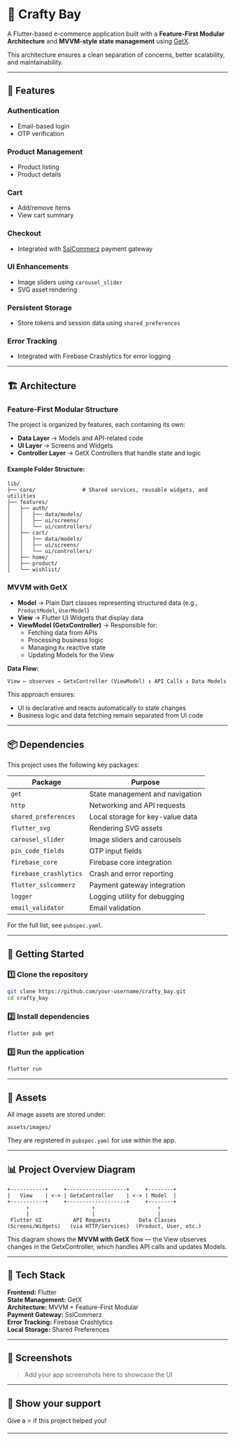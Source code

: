 # 🛒 Crafty Bay

A Flutter-based e-commerce application built with a **Feature-First Modular Architecture** and **MVVM-style state management** using [GetX](https://pub.dev/packages/get).

This architecture ensures a clean separation of concerns, better scalability, and maintainability.

---

## 📌 Features

### **Authentication**
- Email-based login
- OTP verification

### **Product Management**
- Product listing
- Product details

### **Cart**
- Add/remove items
- View cart summary

### **Checkout**
- Integrated with [SslCommerz](https://sslcommerz.com/) payment gateway

### **UI Enhancements**
- Image sliders using `carousel_slider`
- SVG asset rendering

### **Persistent Storage**
- Store tokens and session data using `shared_preferences`

### **Error Tracking**
- Integrated with Firebase Crashlytics for error logging

---

## 🏗 Architecture

### **Feature-First Modular Structure**

The project is organized by features, each containing its own:
- **Data Layer** → Models and API-related code
- **UI Layer** → Screens and Widgets
- **Controller Layer** → GetX Controllers that handle state and logic

#### Example Folder Structure:
```plaintext
lib/
├── core/               # Shared services, reusable widgets, and utilities
├── features/
│   ├── auth/
│   │   ├── data/models/
│   │   ├── ui/screens/
│   │   └── ui/controllers/
│   ├── cart/
│   │   ├── data/models/
│   │   ├── ui/screens/
│   │   └── ui/controllers/
│   ├── home/
│   ├── product/
│   └── wishlist/
```

### **MVVM with GetX**

- **Model** → Plain Dart classes representing structured data (e.g., `ProductModel`, `UserModel`)
- **View** → Flutter UI Widgets that display data
- **ViewModel (GetxController)** → Responsible for:
  - Fetching data from APIs
  - Processing business logic
  - Managing `Rx` reactive state
  - Updating Models for the View

**Data Flow:**
```plaintext
View ← observes → GetxController (ViewModel) ↕ API Calls ↕ Data Models
```

This approach ensures:
- UI is declarative and reacts automatically to state changes
- Business logic and data fetching remain separated from UI code

---

## 📦 Dependencies

This project uses the following key packages:

| Package | Purpose |
|---------|---------|
| `get` | State management and navigation |
| `http` | Networking and API requests |
| `shared_preferences` | Local storage for key-value data |
| `flutter_svg` | Rendering SVG assets |
| `carousel_slider` | Image sliders and carousels |
| `pin_code_fields` | OTP input fields |
| `firebase_core` | Firebase core integration |
| `firebase_crashlytics` | Crash and error reporting |
| `flutter_sslcommerz` | Payment gateway integration |
| `logger` | Logging utility for debugging |
| `email_validator` | Email validation |

For the full list, see `pubspec.yaml`.

---

## 🚀 Getting Started

### 1️⃣ Clone the repository
```bash
git clone https://github.com/your-username/crafty_bay.git
cd crafty_bay
```

### 2️⃣ Install dependencies
```bash
flutter pub get
```

### 3️⃣ Run the application
```bash
flutter run
```

---

## 📁 Assets

All image assets are stored under:
```plaintext
assets/images/
```

They are registered in `pubspec.yaml` for use within the app.

---


## 📊 Project Overview Diagram

```plaintext
+-----------+     +-------------------+     +--------+
|   View    | <-> | GetxController    | <-> | Model  |
+-----------+     +-------------------+     +--------+
      ↑                    ↑                    ↑
      |                    |                    |
 Flutter UI          API Requests         Data Classes
(Screens/Widgets)   (via HTTP/Services)  (Product, User, etc.)
```

This diagram shows the **MVVM with GetX** flow — the View observes changes in the GetxController, which handles API calls and updates Models.

---

## 🔧 Tech Stack

**Frontend:** Flutter  
**State Management:** GetX  
**Architecture:** MVVM + Feature-First Modular  
**Payment Gateway:** SslCommerz  
**Error Tracking:** Firebase Crashlytics  
**Local Storage:** Shared Preferences  

---

## 📱 Screenshots

> Add your app screenshots here to showcase the UI

---

## 🌟 Show your support

Give a ⭐️ if this project helped you!

---
